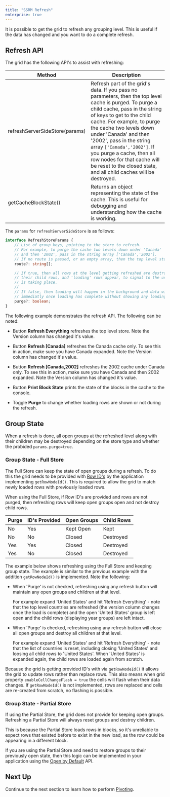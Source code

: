 ```yaml
---
title: "SSRM Refresh"
enterprise: true
---
```


It is possible to get the grid to refresh any grouping level. This is useful if the data has changed and you want to do a complete refresh.

## Refresh API

The grid has the following API's to assist with refreshing:

| Method | Description |
| ------ | ----------- |
| refreshServerSideStore(params) | Refresh part of the grid's data. If you pass no parameters, then the top level cache is purged. To purge a child cache, pass in the string of keys to get to the child cache. For example, to purge the cache two levels down under 'Canada' and then '2002', pass in the string array `['Canada','2002']`. If you purge a cache, then all row nodes for that cache will be reset to the closed state, and all child caches will be destroyed. |
| getCacheBlockState() | Returns an object representing the state of the cache. This is useful for debugging and understanding how the cache is working. |

The `params` for `refreshServerSideStore` is as follows:

```ts
interface RefreshStoreParams {
    // List of group keys, pointing to the store to refresh.
    // For example, to purge the cache two levels down under 'Canada'
    // and then '2002', pass in the string array ['Canada','2002'].
    // If no route is passed, or an empty array, then the top level store is refreshed.
    route?: string[];

    // If true, then all rows at the level getting refreshed are destroyed, including
    // their child rows, and 'loading' rows appear, to signal to the user that loading
    // is taking place.
    //
    // If false, then loading will happen in the background and data will be updated
    // immediatly once loading has complete without showing any loading rows.
    purge?: boolean;
}
```

The following example demonstrates the refresh API. The following can be noted:

- Button **Refresh Everything** refreshes the top level store. Note the Version column has changed it's value.

- Button **Refresh [Canada]** refreshes the Canada cache only. To see this in action, make sure you have Canada expanded. Note the Version column has changed it's value.

- Button **Refresh [Canada,2002]** refreshes the 2002 cache under Canada only. To see this in action, make sure you have Canada and then 2002 expanded. Note the Version column has changed it's value.

- Button **Print Block State** prints the state of the blocks in the cache to the console.

- Toggle **Purge** to change whether loading rows are shown or not during the refresh.

<grid-example title='Refresh Store' name='refresh-store' type='generated' options='{ "enterprise": true, "exampleHeight":  615, "extras": ["alasql"], "modules": ["serverside", "rowgrouping"] }'></grid-example>

## Group State

When a refresh is done, all open groups at the refreshed level along with their children may be destroyed depending on the store type and whether the probided `params.purge=true`.


### Group State - Full Store

The Full Store can keep the state of open groups during a refresh. To do this the grid needs to be provided with [Row ID's](../row-object/#application-assigned-ids) by the application implementing `getRowNodeId()`. This is required to allow the grid to match newly loaded rows with previously loaded rows.

When using the Full Store, if Row ID's are provided and rows are not purged, then refreshing rows will keep open groups open and not destroy child rows.

| Purge | ID's Provided | Open Groups | Child Rows |
| ----- | ------------- | ----------- | ---------- |
| No    | Yes           | Kept Open   | Kept       |
| No    | No            | Closed      | Destroyed  |
| Yes   | Yes           | Closed      | Destroyed  |
| Yes   | No            | Closed      | Destroyed  |

The example below shows refreshing using the Full Store and keeping group state. The example is similar to the previous example with the addition `getRowNodeId()` is implemented. Note the following:

- When 'Purge' is not checked, refreshing using any refresh button will maintain any open groups and children at that level.

    For example expand 'United States' and hit 'Refresh Everything' - note that the
    top level countries are refreshed (the version column changes once the load is
    complete) and the open 'United States' group is left open and the child rows
    (displaying year groups) are left intact.

- When 'Purge' is checked, refreshing using any refresh button will close all open groups and destroy all children at that level.

    For example expand 'United States' and hit 'Refresh Everything' - note that the
    list of countries is reset, including closing 'United States' and loosing
    all child rows to 'United States'. When 'United States' is expanded again, the
    child rows are loaded again from scratch.

Because the grid is getting provided ID's with via `getRowNodeId()` it allows the grid to update rows rather than replace rows. This also means when grid property `enableCellChangeFlash = true` the cells will flash when their data changes. If `getRowNodeId()` is not implemented, rows are replaced and cells are re-created from scratch, no flashing is possible.


<grid-example title='Keep Group State' name='keep-group-state' type='generated' options='{ "enterprise": true, "exampleHeight": 615, "extras": ["alasql"], "modules": ["serverside", "rowgrouping"] }'></grid-example>

### Group State - Partial Store

If using the Partial Store, the grid does not provide for keeping open groups. Refreshing a Partial Store will always reset groups and destroy children.

This is because the Partial Store loads rows in blocks, so it's unreliable to expect rows that existed before to exist in the new load, as the row could be appearing in a different block.

If you are using the Partial Store and need to restore groups to their previously open state, then this logic can be implemented in your application using the [Open by Default](../server-side-model-grouping/#open-by-default) API.


## Next Up

Continue to the next section to learn how to perform [Pivoting](../server-side-model-pivoting/).

